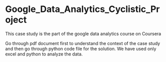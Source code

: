 # Google_Data_Analytics_Cyclistic_Project
This case study is the part of the google data analytics course on Coursera

Go through pdf document first to understand the context of the case study and then go through python code file for the solution. We have used only excel and python to analyze the data.
